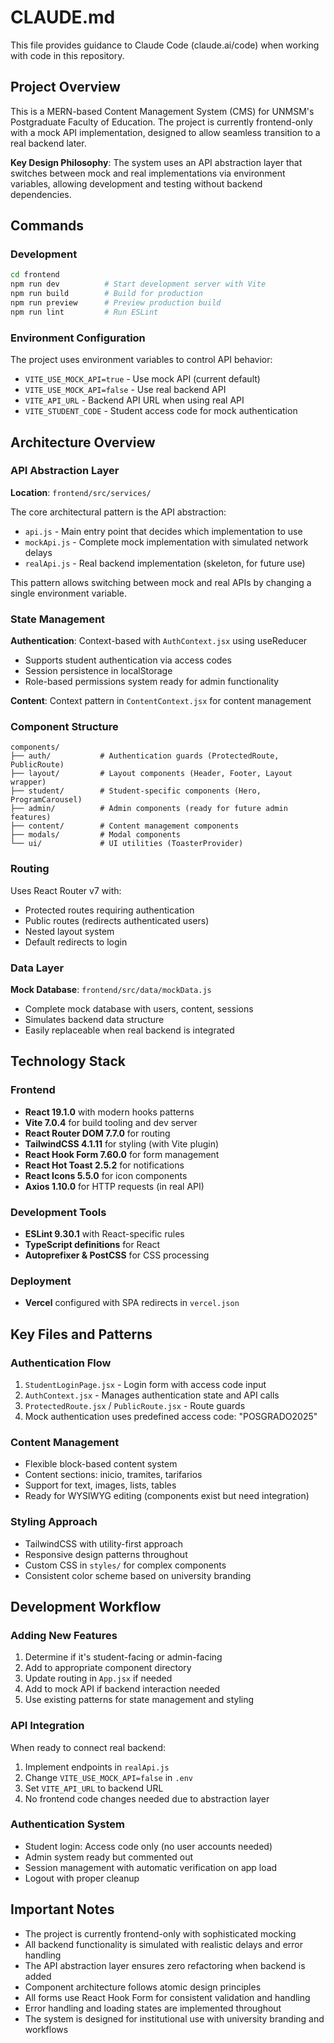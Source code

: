 # CLAUDE.md

This file provides guidance to Claude Code (claude.ai/code) when working with code in this repository.

## Project Overview

This is a MERN-based Content Management System (CMS) for UNMSM's Postgraduate Faculty of Education. The project is currently frontend-only with a mock API implementation, designed to allow seamless transition to a real backend later.

**Key Design Philosophy**: The system uses an API abstraction layer that switches between mock and real implementations via environment variables, allowing development and testing without backend dependencies.

## Commands

### Development
```bash
cd frontend
npm run dev          # Start development server with Vite
npm run build        # Build for production
npm run preview      # Preview production build
npm run lint         # Run ESLint
```

### Environment Configuration
The project uses environment variables to control API behavior:
- `VITE_USE_MOCK_API=true` - Use mock API (current default)
- `VITE_USE_MOCK_API=false` - Use real backend API
- `VITE_API_URL` - Backend API URL when using real API
- `VITE_STUDENT_CODE` - Student access code for mock authentication

## Architecture Overview

### API Abstraction Layer
**Location**: `frontend/src/services/`

The core architectural pattern is the API abstraction:
- `api.js` - Main entry point that decides which implementation to use
- `mockApi.js` - Complete mock implementation with simulated network delays
- `realApi.js` - Real backend implementation (skeleton, for future use)

This pattern allows switching between mock and real APIs by changing a single environment variable.

### State Management
**Authentication**: Context-based with `AuthContext.jsx` using useReducer
- Supports student authentication via access codes
- Session persistence in localStorage
- Role-based permissions system ready for admin functionality

**Content**: Context pattern in `ContentContext.jsx` for content management

### Component Structure
```
components/
├── auth/           # Authentication guards (ProtectedRoute, PublicRoute)
├── layout/         # Layout components (Header, Footer, Layout wrapper)
├── student/        # Student-specific components (Hero, ProgramCarousel)
├── admin/          # Admin components (ready for future admin features)
├── content/        # Content management components
├── modals/         # Modal components
└── ui/             # UI utilities (ToasterProvider)
```

### Routing
Uses React Router v7 with:
- Protected routes requiring authentication
- Public routes (redirects authenticated users)
- Nested layout system
- Default redirects to login

### Data Layer
**Mock Database**: `frontend/src/data/mockData.js`
- Complete mock database with users, content, sessions
- Simulates backend data structure
- Easily replaceable when real backend is integrated

## Technology Stack

### Frontend
- **React 19.1.0** with modern hooks patterns
- **Vite 7.0.4** for build tooling and dev server
- **React Router DOM 7.7.0** for routing
- **TailwindCSS 4.1.11** for styling (with Vite plugin)
- **React Hook Form 7.60.0** for form management
- **React Hot Toast 2.5.2** for notifications
- **React Icons 5.5.0** for icon components
- **Axios 1.10.0** for HTTP requests (in real API)

### Development Tools
- **ESLint 9.30.1** with React-specific rules
- **TypeScript definitions** for React
- **Autoprefixer & PostCSS** for CSS processing

### Deployment
- **Vercel** configured with SPA redirects in `vercel.json`

## Key Files and Patterns

### Authentication Flow
1. `StudentLoginPage.jsx` - Login form with access code input
2. `AuthContext.jsx` - Manages authentication state and API calls
3. `ProtectedRoute.jsx` / `PublicRoute.jsx` - Route guards
4. Mock authentication uses predefined access code: "POSGRADO2025"

### Content Management
- Flexible block-based content system
- Content sections: inicio, tramites, tarifarios
- Support for text, images, lists, tables
- Ready for WYSIWYG editing (components exist but need integration)

### Styling Approach
- TailwindCSS with utility-first approach
- Responsive design patterns throughout
- Custom CSS in `styles/` for complex components
- Consistent color scheme based on university branding

## Development Workflow

### Adding New Features
1. Determine if it's student-facing or admin-facing
2. Add to appropriate component directory
3. Update routing in `App.jsx` if needed
4. Add to mock API if backend interaction needed
5. Use existing patterns for state management and styling

### API Integration
When ready to connect real backend:
1. Implement endpoints in `realApi.js`
2. Change `VITE_USE_MOCK_API=false` in `.env`
3. Set `VITE_API_URL` to backend URL
4. No frontend code changes needed due to abstraction layer

### Authentication System
- Student login: Access code only (no user accounts needed)
- Admin system ready but commented out
- Session management with automatic verification on app load
- Logout with proper cleanup

## Important Notes

- The project is currently frontend-only with sophisticated mocking
- All backend functionality is simulated with realistic delays and error handling
- The API abstraction layer ensures zero refactoring when backend is added
- Component architecture follows atomic design principles
- All forms use React Hook Form for consistent validation and handling
- Error handling and loading states are implemented throughout
- The system is designed for institutional use with university branding and workflows